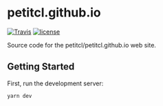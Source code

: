 # petitcl.github.io

[![Travis](https://img.shields.io/travis/petitcl/petitcl.github.io/master.svg)](https://travis-ci.org/petitcl/petitcl.github.io)
[![license](https://img.shields.io/github/license/petitcl/petitcl.github.io)](https://github.com/petitcl/petitcl.github.io/blob/master/LICENSE)

Source code for the petitcl/petitcl.github.io web site.

## Getting Started

First, run the development server:

```bash
yarn dev
```




